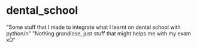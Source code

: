 # dental_school
"Some stuff that I made to integrate what I learnt on dental school with python/n"
"Nothing grandiose, just stuff that might helps me with my exam xD"

